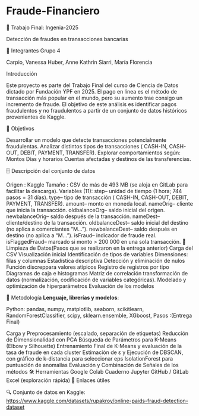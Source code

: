 # Fraude-Financiero

🏦 Trabajo Final: Ingenia-2025

Detección de fraudes en transacciones bancarias

👥 Integrantes Grupo 4

Carpio, Vanessa
Huber, Anne Kathrin
Siarri, María Florencia

Introducción

Este proyecto es parte del Trabajo Final del curso de Ciencia de Datos dictado por Fundación YPF en 2025.
El pago en línea es el método de transacción más popular en el mundo, pero su aumento trae consigo un incremento de fraude.
El objetivo de este análisis es identificar pagos fraudulentos y no fraudulentos a partir de un conjunto de datos históricos provenientes de Kaggle.

🎯 Objetivos

Desarrollar un modelo que detecte transacciones potencialmente fraudulentas.
Analizar distintos tipos de transacciones ( CASH-IN, CASH-OUT, DEBIT, PAYMENT, TRANSFER).
Explorar comportamientos según:
Montos
Días y horarios
Cuentas afectadas y destinos de las transferencias.

🗄️ Descripción del conjunto de datos

Origen : Kaggle
Tamaño : CSV de más de 493 MB (se aloja en GitLab para facilitar la descarga).
Variables (11):
step– unidad de tiempo (1 hora; 744 pasos = 31 días).
type– tipo de transacción ( CASH-IN, CASH-OUT, DEBIT, PAYMENT, TRANSFER).
amount– monto en moneda local.
nameOrig– cliente que inicia la transacción.
oldbalanceOrg– saldo inicial del origen.
newbalanceOrig– saldo después de la transacción.
nameDest– cliente/destino de la transacción.
oldbalanceDest– saldo inicial del destino (no aplica a comerciantes “M…”).
newbalanceDest– saldo después en destino (no aplica a “M…”).
isFraud– indicador de fraude real.
isFlaggedFraud– marcado si monto > 200 000 en una sola transacción.
🧹 Limpieza de Datos(Pasos que se realizaron en la entrega anterior)
Carga del CSV
Visualización inicial
Identificación de tipos de variables
Dimensiones: filas y columnas
Estadística descriptiva
Detección y eliminación de nulos
Función discreppara valores atípicos
Registro de registros por tipo
Diagramas de caja e histogramas
Matriz de correlación
transformación de datos (normalización, codificación de variables categóricas).
Modelado y optimización de hiperparámetros
Evaluación de los modelos

🚀 Metodología
**Lenguaje, librerías y modelos**:

Python: pandas, numpy, matplotlib, seaborn, scikitlearn, RandomForestClassifier, scipy, sklearn.ensemble, XGboost,
Pasos :(Entrega Final)

Carga y Preprocesamiento (escalado, separación de etiquetas)
Reducción de Dimensionalidad con PCA
Búsqueda de Parámetros para K-Means (Elbow y Silhouette)
Entrenamiento Final de K-Means y evaluación de la tasa de fraude en cada cluster
Estimación de ε y Ejecución de DBSCAN, con gráfico de k-distancia para seleccionar eps
IsolationForest para puntuación de anomalías
Evaluación y Combinación de Señales de los métodos
🛠️ Herramientas
Google Colab
Cuaderno Jupyter
GitHub / GitLab
Excel (exploración rápida)
🔗 Enlaces útiles

🔍 Conjunto de datos en Kaggle:
https://www.kaggle.com/datasets/rupakroy/online-paids-fraud-detection-dataset
